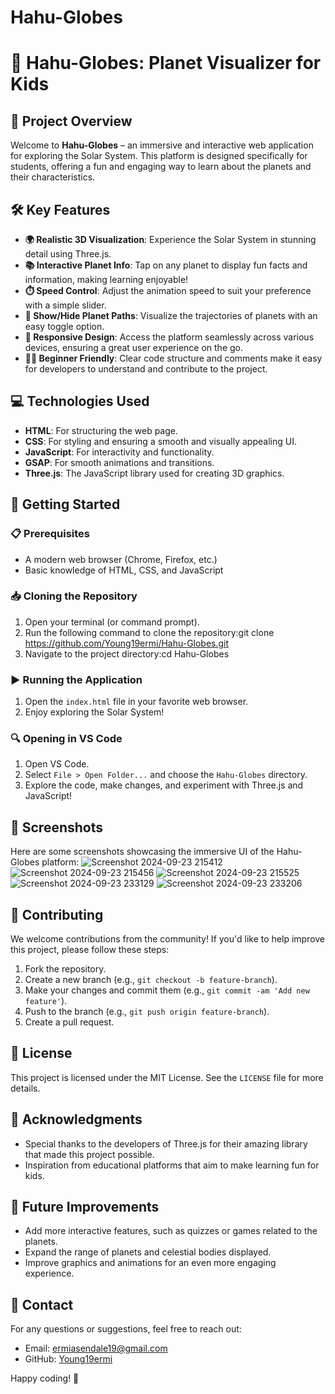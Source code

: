 # Hahu-Globes
# 🌌 Hahu-Globes: Planet Visualizer for Kids

## 🌟 Project Overview
Welcome to **Hahu-Globes** – an immersive and interactive web application for exploring the Solar System. This platform is designed specifically for students, offering a fun and engaging way to learn about the planets and their characteristics.

## 🛠️ Key Features
- **🌍 Realistic 3D Visualization**: Experience the Solar System in stunning detail using Three.js.
- **📚 Interactive Planet Info**: Tap on any planet to display fun facts and information, making learning enjoyable!
- **⏱️ Speed Control**: Adjust the animation speed to suit your preference with a simple slider.
- **🔄 Show/Hide Planet Paths**: Visualize the trajectories of planets with an easy toggle option.
- **📱 Responsive Design**: Access the platform seamlessly across various devices, ensuring a great user experience on the go.
- **👩‍💻 Beginner Friendly**: Clear code structure and comments make it easy for developers to understand and contribute to the project.

## 💻 Technologies Used
- **HTML**: For structuring the web page.
- **CSS**: For styling and ensuring a smooth and visually appealing UI.
- **JavaScript**: For interactivity and functionality.
- **GSAP**: For smooth animations and transitions.
- **Three.js**: The JavaScript library used for creating 3D graphics.

## 🚀 Getting Started

### 📋 Prerequisites
- A modern web browser (Chrome, Firefox, etc.)
- Basic knowledge of HTML, CSS, and JavaScript

### 📥 Cloning the Repository
1. Open your terminal (or command prompt).
2. Run the following command to clone the repository:git clone https://github.com/Young19ermi/Hahu-Globes.git
3. Navigate to the project directory:cd Hahu-Globes

### ▶️ Running the Application
1. Open the `index.html` file in your favorite web browser.
2. Enjoy exploring the Solar System!

### 🔍 Opening in VS Code
1. Open VS Code.
2. Select `File > Open Folder...` and choose the `Hahu-Globes` directory.
3. Explore the code, make changes, and experiment with Three.js and JavaScript!

## 📸 Screenshots
Here are some screenshots showcasing the immersive UI of the Hahu-Globes platform:
![Screenshot 2024-09-23 215412](https://github.com/user-attachments/assets/b0e4fbc2-cb86-472c-8f5e-1a43ccf703f4)
![Screenshot 2024-09-23 215456](https://github.com/user-attachments/assets/e8a18768-cca7-4368-8f5a-75107820c3b8)
![Screenshot 2024-09-23 215525](https://github.com/user-attachments/assets/13a74c4b-9314-42fa-835e-432b55295654)
![Screenshot 2024-09-23 233129](https://github.com/user-attachments/assets/5661f4b1-623f-4247-8aa8-63eb97d95555)
![Screenshot 2024-09-23 233206](https://github.com/user-attachments/assets/c9e9cfdf-e68c-4229-8d31-02b02bfdf6b5)


## 🤝 Contributing
We welcome contributions from the community! If you'd like to help improve this project, please follow these steps:
1. Fork the repository.
2. Create a new branch (e.g., `git checkout -b feature-branch`).
3. Make your changes and commit them (e.g., `git commit -am 'Add new feature'`).
4. Push to the branch (e.g., `git push origin feature-branch`).
5. Create a pull request.

## 📜 License
This project is licensed under the MIT License. See the `LICENSE` file for more details.

## 🙏 Acknowledgments
- Special thanks to the developers of Three.js for their amazing library that made this project possible.
- Inspiration from educational platforms that aim to make learning fun for kids.

## 🔮 Future Improvements
- Add more interactive features, such as quizzes or games related to the planets.
- Expand the range of planets and celestial bodies displayed.
- Improve graphics and animations for an even more engaging experience.

## 📧 Contact
For any questions or suggestions, feel free to reach out:
- Email: [ermiasendale19@gmail.com](mailto:ermiasendale19@gmail.com)
- GitHub: [Young19ermi](https://github.com/Young19ermi)

Happy coding! 🚀

